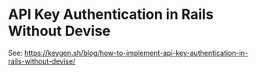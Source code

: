 # API Key Authentication in Rails Without Devise

See: https://keygen.sh/blog/how-to-implement-api-key-authentication-in-rails-without-devise/